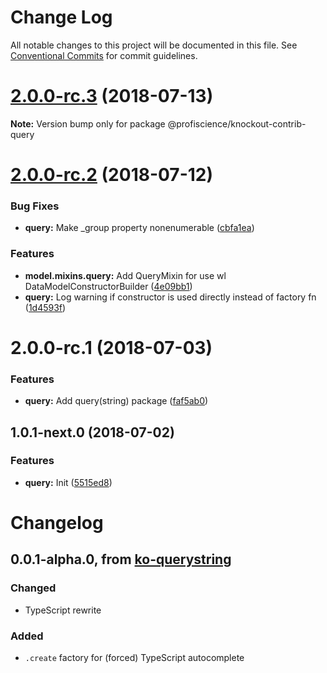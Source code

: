 # Change Log

All notable changes to this project will be documented in this file.
See [Conventional Commits](https://conventionalcommits.org) for commit guidelines.

<a name="2.0.0-rc.3"></a>
# [2.0.0-rc.3](https://github.com/Profiscience/knockout-contrib/compare/@profiscience/knockout-contrib-query@2.0.0-rc.2...@profiscience/knockout-contrib-query@2.0.0-rc.3) (2018-07-13)




**Note:** Version bump only for package @profiscience/knockout-contrib-query

<a name="2.0.0-rc.2"></a>
# [2.0.0-rc.2](https://github.com/Profiscience/knockout-contrib/compare/@profiscience/knockout-contrib-query@2.0.0-rc.1...@profiscience/knockout-contrib-query@2.0.0-rc.2) (2018-07-12)


### Bug Fixes

* **query:** Make _group property nonenumerable ([cbfa1ea](https://github.com/Profiscience/knockout-contrib/commit/cbfa1ea))


### Features

* **model.mixins.query:** Add QueryMixin for use wl DataModelConstructorBuilder ([4e09bb1](https://github.com/Profiscience/knockout-contrib/commit/4e09bb1))
* **query:** Log warning if constructor is used directly instead of factory fn ([1d4593f](https://github.com/Profiscience/knockout-contrib/commit/1d4593f))




<a name="2.0.0-rc.1"></a>
# 2.0.0-rc.1 (2018-07-03)


### Features

* **query:** Add query(string) package ([faf5ab0](https://github.com/Profiscience/knockout-contrib/commit/faf5ab0))




<a name="1.0.1-next.0"></a>

## 1.0.1-next.0 (2018-07-02)

### Features

- **query:** Init ([5515ed8](https://github.com/Profiscience/knockout-contrib/commit/5515ed8))

# Changelog

## 0.0.1-alpha.0, from [ko-querystring](https://github.com/Profiscience/ko-querystring)

### Changed

- TypeScript rewrite

### Added

- `.create` factory for (forced) TypeScript autocomplete
